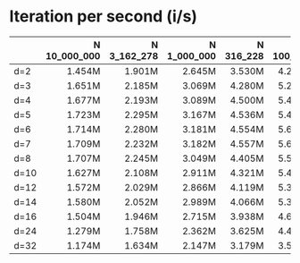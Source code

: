 # Iteration per second (i/s)

|      |N 10_000_000|N 3_162_278|N 1_000_000|N 316_228|N 100_000|N 31_623|N 10_000|  N 3162|  N 1000|   N 316|   N 100|    N 32|    N 10|
|:-----|-----------:|----------:|----------:|--------:|--------:|-------:|-------:|-------:|-------:|-------:|-------:|-------:|-------:|
|d=2   |      1.454M|     1.901M|     2.645M|   3.530M|   4.278M|  4.968M|  5.292M|  5.955M|  6.765M|  7.330M|  8.318M|  9.014M| 10.650M|
|d=3   |      1.651M|     2.185M|     3.069M|   4.280M|   5.249M|  5.722M|  6.340M|  7.233M|  8.097M|  8.766M|  9.519M| 10.132M| 11.568M|
|d=4   |      1.677M|     2.193M|     3.089M|   4.500M|   5.415M|  6.139M|  6.760M|  7.490M|  8.194M|  9.020M|  9.065M| 10.030M| 11.045M|
|d=5   |      1.723M|     2.295M|     3.167M|   4.536M|   5.463M|  6.244M|  6.937M|  7.938M|  7.737M|  9.217M|  9.558M|  9.868M| 10.595M|
|d=6   |      1.714M|     2.280M|     3.181M|   4.554M|   5.618M|  6.611M|  6.701M|  7.399M|  8.489M|  8.511M|  9.481M| 10.862M| 10.432M|
|d=7   |      1.709M|     2.232M|     3.182M|   4.557M|   5.693M|  6.291M|  7.151M|  7.231M|  8.058M|  9.638M|  9.463M| 10.501M| 10.525M|
|d=8   |      1.707M|     2.245M|     3.049M|   4.405M|   5.550M|  6.543M|  6.699M|  8.018M|  7.731M|  9.209M|  9.043M| 10.029M| 10.472M|
|d=10  |      1.627M|     2.108M|     2.911M|   4.321M|   5.476M|  6.331M|  6.972M|  7.600M|  8.103M|  8.556M|  9.735M| 10.238M| 10.918M|
|d=12  |      1.572M|     2.029M|     2.866M|   4.119M|   5.375M|  5.917M|  6.986M|  7.001M|  8.328M|  8.337M|  9.930M|  9.564M| 10.929M|
|d=14  |      1.580M|     2.052M|     2.989M|   4.066M|   5.330M|  5.871M|  7.410M|  7.223M|  8.025M|  8.164M| 10.304M|  9.492M| 10.889M|
|d=16  |      1.504M|     1.946M|     2.715M|   3.938M|   4.614M|  5.923M|  5.771M|  7.256M|  7.451M|  7.149M|  9.427M|  8.430M| 10.866M|
|d=24  |      1.279M|     1.758M|     2.362M|   3.625M|   4.413M|  4.797M|  5.865M|  5.912M|  6.063M|  8.571M|  8.579M|  8.181M| 10.981M|
|d=32  |      1.174M|     1.634M|     2.147M|   3.179M|   3.536M|  5.230M|  5.227M|  4.786M|  7.602M|  6.573M|  7.758M|  8.427M| 10.989M|
